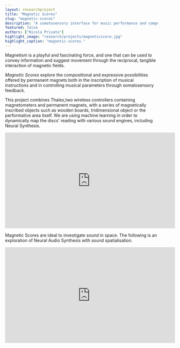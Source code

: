 ```yaml
---
layout: researchproject
title: "Magnetic Scores"
slug: "magnetic-scores"
description: "A somatosensory interface for music performance and composition."
featured: false
authors: ["Nicola Privato"]
highlight_image: "research/projects/magneticscore.jpg"
highlight_caption: "magnetic-scores."
---
```


Magnetism is a playful and fascinating force, and one that can be used to convey information and suggest movement through the reciprocal, tangible interaction of magnetic fields.

_Magnetic Scores_ explore the compositional and expressive possibilities offered by permanent magnets both in the inscription of musical instructions and in controlling musical parameters through somatosensory feedback.

This project combines Thales,two wireless controllers containing magnetometers and permanent magnets, with a series of magnetically inscribed objects such as wooden boards, tridimensional object or the performative area itself. 
We are using machine learning in order to dynamically map the discs' reading with various sound engines, including Neural Synthesis.

<iframe width="560" height="315" src="https://www.youtube.com/embed/Rcd4GOzGVA8?si=oyBdGvXAO0yQEzcd" title="YouTube video player" frameborder="0" allow="accelerometer; autoplay; clipboard-write; encrypted-media; gyroscope; picture-in-picture; web-share" referrerpolicy="strict-origin-when-cross-origin" allowfullscreen></iframe>

Magnetic Scores are ideal to investigate sound in space. The following is an exploration of Neural Audio Synthesis with sound spatialisation. 

<iframe width="560" height="315" src="https://www.youtube.com/embed/XhGRJV09Hr4?si=-z3j7K8QcR8GxcG7" title="YouTube video player" frameborder="0" allow="accelerometer; autoplay; clipboard-write; encrypted-media; gyroscope; picture-in-picture; web-share" referrerpolicy="strict-origin-when-cross-origin" allowfullscreen></iframe>


